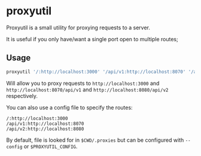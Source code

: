 # proxyutil

Proxyutil is a small utility for proxying requests to a server.

It is useful if you only have/want a single port open to multiple routes;

## Usage

```bash
proxyutil '/:http://localhost:3000' '/api/v1:http://localhost:8070' '/api/v2:http://localhost:8080'
```

Will allow you to proxy requests to `http://localhost:3000` and `http://localhost:8070/api/v1` and `http://localhost:8080/api/v2` respectively.

You can also use a config file to specify the routes:

```proxyutil
/:http://localhost:3000
/api/v1:http://localhost:8070
/api/v2:http://localhost:8080
```

By default, file is looked for in `$CWD/.proxies` but can be configured with `--config` or `$PROXYUTIL_CONFIG`.
